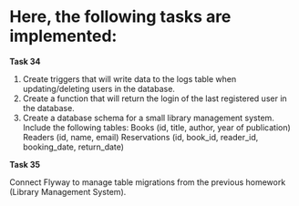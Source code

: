 # Here, the following tasks are implemented:

**Task 34**

1. Create triggers that will write data to the logs table when updating/deleting users in the database.
2. Create a function that will return the login of the last registered user in the database.
3. Create a database schema for a small library management system. Include the following tables:
Books (id, title, author, year of publication)
Readers (id, name, email)
Reservations (id, book_id, reader_id, booking_date, return_date)

**Task 35**

Connect Flyway to manage table migrations from the previous homework (Library Management System).
